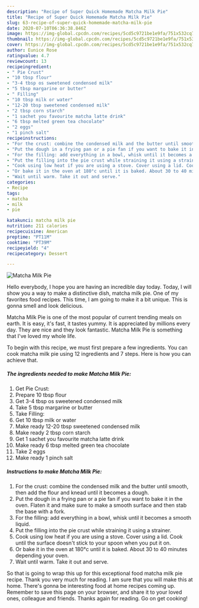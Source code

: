 ```yaml
---
description: "Recipe of Super Quick Homemade Matcha Milk Pie"
title: "Recipe of Super Quick Homemade Matcha Milk Pie"
slug: 63-recipe-of-super-quick-homemade-matcha-milk-pie
date: 2020-07-10T06:36:38.846Z
image: https://img-global.cpcdn.com/recipes/5cd5c9721be1e9fa/751x532cq70/matcha-milk-pie-recipe-main-photo.jpg
thumbnail: https://img-global.cpcdn.com/recipes/5cd5c9721be1e9fa/751x532cq70/matcha-milk-pie-recipe-main-photo.jpg
cover: https://img-global.cpcdn.com/recipes/5cd5c9721be1e9fa/751x532cq70/matcha-milk-pie-recipe-main-photo.jpg
author: Eunice Rose
ratingvalue: 4.7
reviewcount: 13
recipeingredient:
- " Pie Crust"
- "10 tbsp flour"
- "3-4 tbsp os sweetened condensed milk"
- "5 tbsp margarine or butter"
- " Filling"
- "10 tbsp milk or water"
- "12-20 tbsp sweetened condensed milk"
- "2 tbsp corn starch"
- "1 sachet you favourite matcha latte drink"
- "6 tbsp melted green tea chocolate"
- "2 eggs"
- "1 pinch salt"
recipeinstructions:
- "For the crust: combine the condensed milk and the butter until smooth, then add the flour and knead until it becomes a dough."
- "Put the dough in a frying pan or a pie fan if you want to bake it in the oven. Flaten it and make sure to make a smooth surface and then stab the base with a fork."
- "For the filling: add everything in a bowl, whisk until it becomes a smooth liquid."
- "Put the filling into the pie crust while straining it using a strainer."
- "Cook using low heat if you are using a stove. Cover using a lid. Cook until the surface doesn&#39;t stick to your spoon when you put it on."
- "Or bake it in the oven at 180°c until it is baked. About 30 to 40 minutes depending your oven."
- "Wait until warm. Take it out and serve."
categories:
- Recipe
tags:
- matcha
- milk
- pie

katakunci: matcha milk pie 
nutrition: 211 calories
recipecuisine: American
preptime: "PT11M"
cooktime: "PT39M"
recipeyield: "4"
recipecategory: Dessert

---
```



![Matcha Milk Pie](https://img-global.cpcdn.com/recipes/5cd5c9721be1e9fa/751x532cq70/matcha-milk-pie-recipe-main-photo.jpg)

Hello everybody, I hope you are having an incredible day today. Today, I will show you a way to make a distinctive dish, matcha milk pie. One of my favorites food recipes. This time, I am going to make it a bit unique. This is gonna smell and look delicious.



Matcha Milk Pie is one of the most popular of current trending meals on earth. It is easy, it's fast, it tastes yummy. It is appreciated by millions every day. They are nice and they look fantastic. Matcha Milk Pie is something that I've loved my whole life.


To begin with this recipe, we must first prepare a few ingredients. You can cook matcha milk pie using 12 ingredients and 7 steps. Here is how you can achieve that.

<!--inarticleads1-->

##### The ingredients needed to make Matcha Milk Pie:

1. Get  Pie Crust:
1. Prepare 10 tbsp flour
1. Get 3-4 tbsp os sweetened condensed milk
1. Take 5 tbsp margarine or butter
1. Take  Filling:
1. Get 10 tbsp milk or water
1. Make ready 12-20 tbsp sweetened condensed milk
1. Make ready 2 tbsp corn starch
1. Get 1 sachet you favourite matcha latte drink
1. Make ready 6 tbsp melted green tea chocolate
1. Take 2 eggs
1. Make ready 1 pinch salt




<!--inarticleads2-->

##### Instructions to make Matcha Milk Pie:

1. For the crust: combine the condensed milk and the butter until smooth, then add the flour and knead until it becomes a dough.
1. Put the dough in a frying pan or a pie fan if you want to bake it in the oven. Flaten it and make sure to make a smooth surface and then stab the base with a fork.
1. For the filling: add everything in a bowl, whisk until it becomes a smooth liquid.
1. Put the filling into the pie crust while straining it using a strainer.
1. Cook using low heat if you are using a stove. Cover using a lid. Cook until the surface doesn&#39;t stick to your spoon when you put it on.
1. Or bake it in the oven at 180°c until it is baked. About 30 to 40 minutes depending your oven.
1. Wait until warm. Take it out and serve.




So that is going to wrap this up for this exceptional food matcha milk pie recipe. Thank you very much for reading. I am sure that you will make this at home. There's gonna be interesting food at home recipes coming up. Remember to save this page on your browser, and share it to your loved ones, colleague and friends. Thanks again for reading. Go on get cooking!
